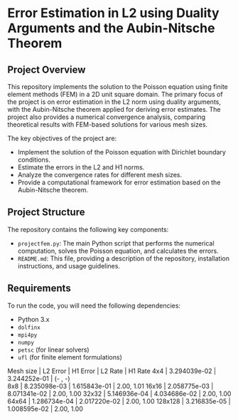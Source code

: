 # Error Estimation in L2 using Duality Arguments and the Aubin-Nitsche Theorem

## Project Overview

This repository implements the solution to the Poisson equation using finite element methods (FEM) in a 2D unit square domain. The primary focus of the project is on error estimation in the L2 norm using duality arguments, with the Aubin-Nitsche theorem applied for deriving error estimates. The project also provides a numerical convergence analysis, comparing theoretical results with FEM-based solutions for various mesh sizes.

The key objectives of the project are:

- Implement the solution of the Poisson equation with Dirichlet boundary conditions.
- Estimate the errors in the L2 and H1 norms.
- Analyze the convergence rates for different mesh sizes.
- Provide a computational framework for error estimation based on the Aubin-Nitsche theorem.

## Project Structure

The repository contains the following key components:

- `projectfem.py`: The main Python script that performs the numerical computation, solves the Poisson equation, and calculates the errors.
- `README.md`: This file, providing a description of the repository, installation instructions, and usage guidelines.

## Requirements

To run the code, you will need the following dependencies:

- Python 3.x
- `dolfinx`
- `mpi4py`
- `numpy`
- `petsc` (for linear solvers)
- `ufl` (for finite element formulations)

Mesh size | L2 Error | H1 Error | L2 Rate | H1 Rate
4x4   | 3.294039e-02 | 3.244252e-01 | (- , -)  
8x8   | 8.235098e-03 | 1.615843e-01 | 2.00, 1.01
16x16 | 2.058775e-03 | 8.071341e-02 | 2.00, 1.00
32x32 | 5.146936e-04 | 4.034686e-02 | 2.00, 1.00
64x64 | 1.286734e-04 | 2.017220e-02 | 2.00, 1.00
128x128 | 3.216835e-05 | 1.008595e-02 | 2.00, 1.00
